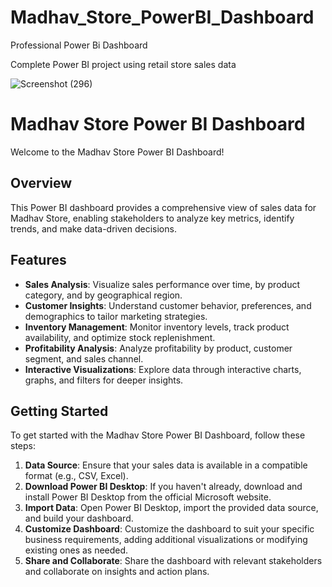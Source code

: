 # Madhav_Store_PowerBI_Dashboard

Professional Power Bi Dashboard

Complete Power BI project using retail store sales data

![Screenshot (296)](https://github.com/shabbir2931/Madhav_Store_PowerBI_Dashboard/assets/143161219/0598be95-9a10-4c48-98d5-b3af31578815)


# Madhav Store Power BI Dashboard

Welcome to the Madhav Store Power BI Dashboard!

## Overview

This Power BI dashboard provides a comprehensive view of sales data for Madhav Store, enabling stakeholders to analyze key metrics, identify trends, and make data-driven decisions.

## Features

- **Sales Analysis**: Visualize sales performance over time, by product category, and by geographical region.
- **Customer Insights**: Understand customer behavior, preferences, and demographics to tailor marketing strategies.
- **Inventory Management**: Monitor inventory levels, track product availability, and optimize stock replenishment.
- **Profitability Analysis**: Analyze profitability by product, customer segment, and sales channel.
- **Interactive Visualizations**: Explore data through interactive charts, graphs, and filters for deeper insights.

## Getting Started

To get started with the Madhav Store Power BI Dashboard, follow these steps:

1. **Data Source**: Ensure that your sales data is available in a compatible format (e.g., CSV, Excel).
2. **Download Power BI Desktop**: If you haven't already, download and install Power BI Desktop from the official Microsoft website.
3. **Import Data**: Open Power BI Desktop, import the provided data source, and build your dashboard.
4. **Customize Dashboard**: Customize the dashboard to suit your specific business requirements, adding additional visualizations or modifying existing ones as needed.
5. **Share and Collaborate**: Share the dashboard with relevant stakeholders and collaborate on insights and action plans.



